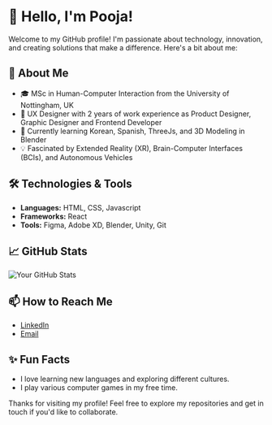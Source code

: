 # 👋 Hello, I'm Pooja!

Welcome to my GitHub profile! I'm passionate about technology, innovation, and creating solutions that make a difference. Here's a bit about me:

## 🚀 About Me
- 🎓 MSc in Human-Computer Interaction from the University of Nottingham, UK
- 💼 UX Designer with 2 years of work experience as Product Designer, Graphic Designer and Frontend Developer
- 🌱 Currently learning Korean, Spanish, ThreeJs, and 3D Modeling in Blender
- 💡 Fascinated by Extended Reality (XR), Brain-Computer Interfaces (BCIs), and Autonomous Vehicles

## 🛠️ Technologies & Tools
- **Languages:** HTML, CSS, Javascript
- **Frameworks:** React
- **Tools:** Figma, Adobe XD, Blender, Unity, Git

## 📈 GitHub Stats
![Your GitHub Stats](https://github-readme-stats.vercel.app/api?username=heuristicsinpx&show_icons=true&theme=radical)

## 📫 How to Reach Me
- [LinkedIn](https://www.linkedin.com/in/pooja-more98)
- [Email](mailto:poojamore.design@gmail.com)

## ✨ Fun Facts
- I love learning new languages and exploring different cultures.
- I play various computer games in my free time.

Thanks for visiting my profile! Feel free to explore my repositories and get in touch if you'd like to collaborate.
